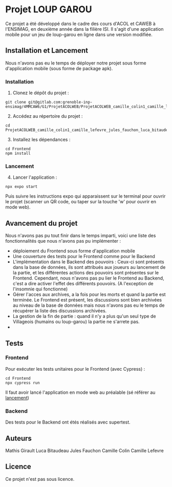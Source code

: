 # Projet LOUP GAROU

Ce projet a été développé dans le cadre des cours d'ACOL et CAWEB à l'ENSIMAG, en deuxième année dans la filière ISI.
Il s'agit d'une application mobile pour un jeu de loup-garou en ligne dans une version modifiée.


## Installation et Lancement

Nous n'avons pas eu le temps de déployer notre projet sous forme d'application mobile (sous forme de package apk).

### Installation

1. Clonez le dépôt du projet :
```shell
git clone git@gitlab.com:grenoble-inp-ensimag/4MMCAW6/G1/ProjetACOLWEB/ProjetACOLWEB_camille_colin1_camille_lefevre_jules_fauchon_luca_bitaudeau_mathis_girault.git
```

2. Accédez au répertoire du projet :
```shell
cd ProjetACOLWEB_camille_colin1_camille_lefevre_jules_fauchon_luca_bitaudeau_mathis_girault
```

3. Installez les dépendances :
```shell
cd Frontend
npm install
```

### Lancement

4. Lancer l'application :
```shell
npx expo start
```
Puis suivre les instructions expo qui apparaissent sur le terminal pour ouvrir le projet (scanner un QR code, ou taper sur la touche 'w' pour ouvrir en mode web).

## Avancement du projet

Nous n'avons pas pu tout finir dans le temps imparti, voici une liste des fonctionnalités que nous n'avons pas pu implémenter :
 - déploiement du Frontend sous forme d'application mobile
 - Une couverture des tests pour le Frontend comme pour le Backend
 - L'implémentation dans le Backend des pouvoirs : Ceux-ci sont présents dans la base de données, ils sont attribués aux joueurs au lancement de la partie, et les différentes actions des pouvoirs sont présentes sur le Frontend. Cependant, nous n'avons pas pu lier le Frontend au Backend, c'est a dire activer l'effet des différents pouvoirs. (A l'exception de l'insomnie qui fonctionne)
 - Gérer l'acces aux archives, a la fois pour les morts et quand la partie est terminée. Le Frontend est présent, les discussions sont bien archivées au niveau de la base de données mais nous n'avons pas eu le temps de récupérer la liste des discussions archivées.
 - La gestion de la fin de partie : quand il n'y a plus qu'un seul type de Villageois (humains ou loup-garou) la partie ne s'arrete pas.
 - 

## Tests

### Frontend
Pour exécuter les tests unitaires pour le Frontend (avec Cypress) :
```shell
cd Frontend
npx cypress run
```
Il faut avoir lancé l'application en mode web au préalable (sé référer au [lancement](#lancement))

### Backend
Des tests pour le Backend ont étés réalisés avec supertest.

## Auteurs
Mathis Girault
Luca Bitaudeau
Jules Fauchon
Camille Colin
Camille Lefevre

## Licence
Ce projet n'est pas sous licence.
